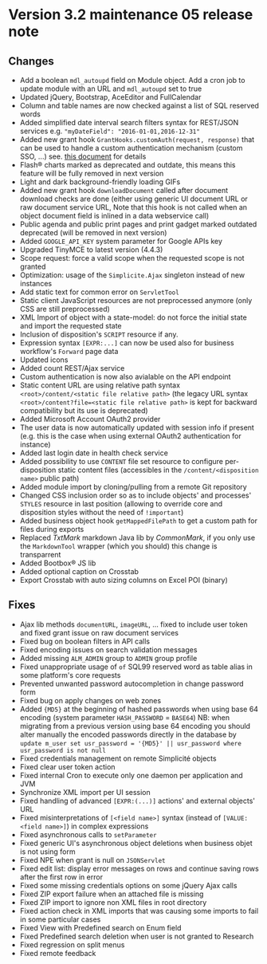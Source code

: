 Version 3.2 maintenance 05 release note
=======================================

Changes
-------

- Add a boolean `mdl_autoupd` field on Module object. Add a cron job to update module with an URL and `mdl_autoupd` set to true
- Updated jQuery, Bootstrap, AceEditor and FullCalendar
- Column and table names are now checked against a list of SQL reserved words
- Added simplified date interval search filters syntax for REST/JSON services e.g. `"myDateField": "2016-01-01,2016-12-31"`
- Added new grant hook `GrantHooks.customAuth(request, response)` that can be used to handle a custom authentication mechanism (custom SSO, ...)
  see. [this document](/lesson/docs/authentication/tomcat-customauth) for details
- Flash&reg; charts marked as deprecated and outdate, this means this feature will be fully removed in next version
- Light and dark background-friendly loading GIFs
- Added new grant hook `downloadDocument` called after document download checks are done (either using generic UI document URL or raw document service URL,
  Note that this hook is not called when an object document field is inlined in a data webservice call)
- Public agenda and public print pages and print gadget marked outdated deprecated (will be removed in next version)
- Added `GOOGLE_API_KEY` system parameter for Google APIs key
- Upgraded TinyMCE to latest version (4.4.3)
- Scope request: force a valid scope when the requested scope is not granted
- Optimization: usage of the `Simplicite.Ajax` singleton instead of new instances
- Add static text for common error on `ServletTool`
- Static client JavaScript resources are not preprocessed anymore (only CSS are still preprocessed)
- XML Import of object with a state-model: do not force the initial state and import the requested state
- Inclusion of disposition's `SCRIPT` resource if any.
- Expression syntax `[EXPR:...]` can now be used also for business workflow's `Forward` page data
- Updated icons
- Added count REST/Ajax service
- Custom authentication is now also avialable on the API endpoint
- Static content URL are using relative path syntax `<root>/content/<static file relative path>`
  (the legacy URL syntax `<root>/content?file=<static file relative path>` is kept for backward compatibility but its use is deprecated)
- Added Microsoft Account OAuth2 provider
- The user data is now automatically updated with session info if present (e.g. this is the case when using external OAuth2 authentication for instance)
- Added last login date in health check service
- Added possibility to use `CONTENT` file set resource to configure per-disposition static content files (accessibles in the `/content/<disposition name>` public path)
- Added module import by cloning/pulling from a remote Git repository
- Changed CSS inclusion order so as to include objects' and processes' `STYLES` resource in last position (allowing to override core and disposition styles without the need of `!important`)
- Added business object hook `getMappedFilePath` to get a custom path for files during exports
- Replaced _TxtMark_ markdown Java lib by _CommonMark_, if you only use the `MarkdownTool` wrapper (which you should) this change is transparrent
- Added Bootbox&reg; JS lib
- Added optional caption on Crosstab
- Export Crosstab with auto sizing columns on Excel POI (binary)

Fixes
-----

- Ajax lib methods `documentURL`, `imageURL`, ... fixed to include user token and fixed grant issue on raw document services
- Fixed bug on boolean filters in API calls
- Fixed encoding issues on search validation messages
- Added missing `ALM_ADMIN` group to `ADMIN` group profile
- Fixed unappropriate usage of `of` SQL99 reserved word as table alias in some platform's core requests
- Prevented unwanted password autocompletion in change password form
- Fixed bug on apply changes on web zones
- Added `{MD5}` at the beginning of hashed passwords when using base 64 encoding (system parameter `HASH_PASSWORD` = `BASE64`)
  NB: when migrating from a previous version using base 64 encoding you should alter manually the encoded passwords directly
  in the database by `update m_user set usr_password = '{MD5}' || usr_password where usr_password is not null`
- Fixed credentials management on remote Simplicit&eacute; objects
- Fixed clear user token action
- Fixed internal Cron to execute only one daemon per application and JVM
- Synchronize XML import per UI session
- Fixed handling of advanced `[EXPR:(...)]` actions' and external objects' URL
- Fixed misinterpretations of `[<field name>]` syntax (instead of `[VALUE:<field name>]`) in complex expressions
- Fixed asynchronous calls to `setParameter`
- Fixed generic UI's asynchronous object deletions when business objet is not using form
- Fixed NPE when grant is null on `JSONServlet`
- Fixed edit list: display error messages on rows and continue saving rows after the first row in error
- Fixed some missing credentials options on some jQuery Ajax calls
- Fixed ZIP export failure when an attached file is missing
- Fixed ZIP import to ignore non XML files in root directory
- Fixed action check in XML imports that was causing some imports to fail in some particular cases
- Fixed View with Predefined search on Enum field
- Fixed Predefined search deletion when user is not granted to Research
- Fixed regression on split menus
- Fixed remote feedback

